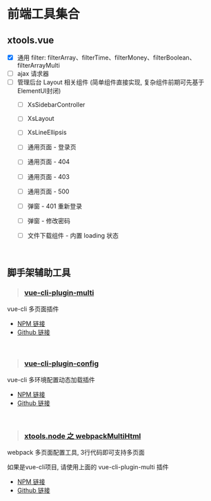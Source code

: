 # 前端工具集合

## xtools.vue

* [X] 通用 filter: filterArray、filterTime、filterMoney、filterBoolean、filterArrayMulti
* [ ] ajax 请求器
* [ ] 管理后台 Layout 相关组件 (简单组件直接实现, 复杂组件前期可先基于ElementUI封闭)
  - [ ] XsSidebarController
  - [ ] XsLayout
  - [ ] XsLineEllipsis
  - [ ] 通用页面 - 登录页
  - [ ] 通用页面 - 404
  - [ ] 通用页面 - 403
  - [ ] 通用页面 - 500
  - [ ] 弹窗 - 401 重新登录
  - [ ] 弹窗 - 修改密码
  - [ ] 文件下载组件 - 内置 loading 状态


<br/>





## 脚手架辅助工具

>### [vue-cli-plugin-multi](packages/vue-cli-plugin-multi)

vue-cli 多页面插件

* [NPM 链接](https://www.npmjs.com/package/vue-cli-plugin-multi)
* [Github 链接](https://github.com/borenXue/front-packages/tree/master/packages/vue-cli-plugin-multi)


<br/>


>### [vue-cli-plugin-config](packages/vue-cli-plugin-config)

vue-cli 多环境配置动态加载插件

* [NPM 链接](https://www.npmjs.com/package/vue-cli-plugin-config)
* [Github 链接](https://github.com/borenXue/front-packages/tree/master/packages/vue-cli-plugin-config)


<br/>


>### [xtools.node 之 webpackMultiHtml](packages/xtools.node/)

webpack 多页面配置工具, 3行代码即可支持多页面

如果是vue-cli项目, 请使用上面的 vue-cli-plugin-multi 插件

* [NPM 链接](https://www.npmjs.com/package/xtools.node)
* [Github 链接](https://github.com/borenXue/front-packages/tree/master/packages/xtools.node)
